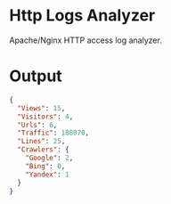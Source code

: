 # Http Logs Analyzer

Apache/Nginx HTTP access log analyzer.

# Output
```json
{
  "Views": 15,
  "Visitors": 4,
  "Urls": 6,
  "Traffic": 188070,
  "Lines": 25,
  "Crawlers": {
    "Google": 2,
    "Bing": 0,
    "Yandex": 1
  }
}
```

